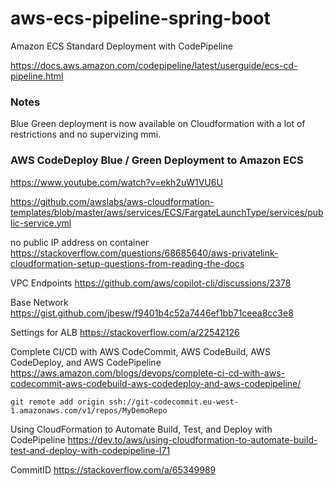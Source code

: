 # aws-ecs-pipeline-spring-boot

Amazon ECS Standard Deployment with CodePipeline

https://docs.aws.amazon.com/codepipeline/latest/userguide/ecs-cd-pipeline.html

### Notes

Blue Green deployment is now available on Cloudformation with a lot of restrictions and no supervizing mmi.


### AWS CodeDeploy Blue / Green Deployment to Amazon ECS

https://www.youtube.com/watch?v=ekh2uW1VU6U

https://github.com/awslabs/aws-cloudformation-templates/blob/master/aws/services/ECS/FargateLaunchType/services/public-service.yml

no public IP address on container 
https://stackoverflow.com/questions/68685640/aws-privatelink-cloudformation-setup-questions-from-reading-the-docs

VPC Endpoints
https://github.com/aws/copilot-cli/discussions/2378

Base Network
https://gist.github.com/jbesw/f9401b4c52a7446ef1bb71ceea8cc3e8

Settings for ALB
https://stackoverflow.com/a/22542126

Complete CI/CD with AWS CodeCommit, AWS CodeBuild, AWS CodeDeploy, and AWS CodePipeline
https://aws.amazon.com/blogs/devops/complete-ci-cd-with-aws-codecommit-aws-codebuild-aws-codedeploy-and-aws-codepipeline/

```
git remote add origin ssh://git-codecommit.eu-west-1.amazonaws.com/v1/repos/MyDemoRepo
```


Using CloudFormation to Automate Build, Test, and Deploy with CodePipeline
https://dev.to/aws/using-cloudformation-to-automate-build-test-and-deploy-with-codepipeline-l71

CommitID
https://stackoverflow.com/a/65349989
